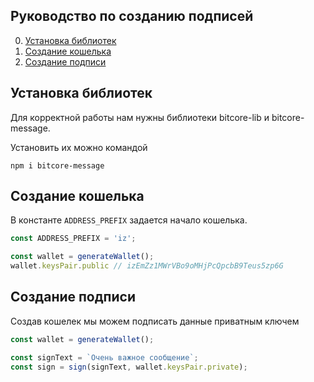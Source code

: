 ## Руководство по созданию подписей
0. [Установка библиотек](#установка-библеотек)
1. [Создание кошелька](#создание-кошелька)
2. [Создание подписи](#создание-подписи)

## Установка библиотек
Для корректной работы нам нужны 
библиотеки bitcore-lib и bitcore-message.

Установить их можно командой
```
npm i bitcore-message
```

## Создание кошелька
В константе `ADDRESS_PREFIX` задается начало кошелька. 

```js
const ADDRESS_PREFIX = 'iz';

const wallet = generateWallet(); 
wallet.keysPair.public // izEmZz1MWrVBo9oMHjPcQpcbB9Teus5zp6G
```


## Создание подписи
Создав кошелек мы можем подписать данные приватным ключем

```js
const wallet = generateWallet();

const signText = `Очень важное сообщение`;
const sign = sign(signText, wallet.keysPair.private);
```